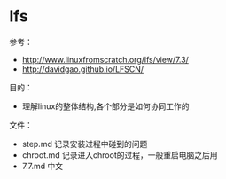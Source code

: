 lfs
===

参考：
* http://www.linuxfromscratch.org/lfs/view/7.3/
* http://davidgao.github.io/LFSCN/

目的：
* 理解linux的整体结构,各个部分是如何协同工作的
	
文件：
* step.md 记录安装过程中碰到的问题
* chroot.md 记录进入chroot的过程，一般重启电脑之后用
* 7.7.md 中文

